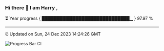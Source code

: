### Hi there 👋 I am Harry , 

⏳ Year progress { █████████████████████████████▁ } 97.97 %

---

⏰ Updated on Sun, 24 Dec 2023 14:24:26 GMT

![Progress Bar CI](https://github.com/duykhang68/duykhang68/workflows/Progress%20Bar%20CI/badge.svg)
